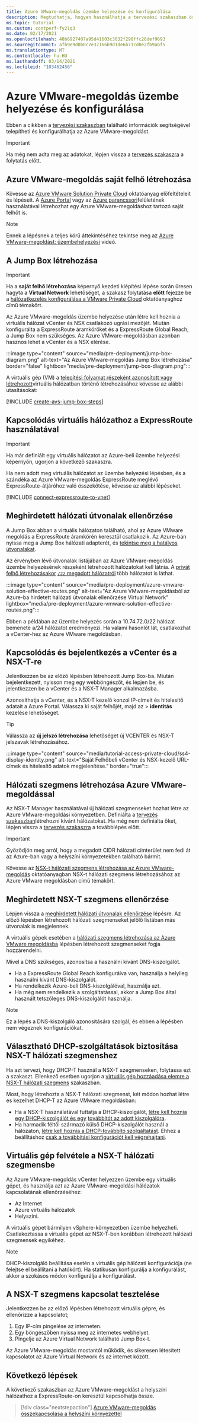 ```yaml
---
title: Azure VMware-megoldás üzembe helyezése és konfigurálása
description: Megtudhatja, hogyan használhatja a tervezési szakaszban összegyűjtött információkat az Azure VMware-megoldás saját Felhőbeli üzembe helyezéséhez és konfigurálásához.
ms.topic: tutorial
ms.custom: contperf-fy21q3
ms.date: 02/17/2021
ms.openlocfilehash: 48b6927407a95d41603c3032f298ffc28def9693
ms.sourcegitcommit: afb9e9d0b0c7e37166b9d1de6b71cd0e2fb9abf5
ms.translationtype: MT
ms.contentlocale: hu-HU
ms.lasthandoff: 03/14/2021
ms.locfileid: "103462456"
---
```

# <a name="deploy-and-configure-azure-vmware-solution"></a>Azure VMware-megoldás üzembe helyezése és konfigurálása

Ebben a cikkben a [tervezési szakaszban](production-ready-deployment-steps.md) található információk segítségével telepítheti és konfigurálhatja az Azure VMware-megoldást. 

>[!IMPORTANT]
>Ha még nem adta meg az adatokat, lépjen vissza a [tervezés szakaszra](production-ready-deployment-steps.md) a folytatás előtt.


## <a name="create-an-azure-vmware-solution-private-cloud"></a>Azure VMware-megoldás saját felhő létrehozása

Kövesse az [Azure VMware Solution Private Cloud](tutorial-create-private-cloud.md) oktatóanyag előfeltételeit és lépéseit. A [Azure Portal](tutorial-create-private-cloud.md#azure-portal) vagy az [Azure parancssori](tutorial-create-private-cloud.md#azure-cli)felületének használatával létrehozhat egy Azure VMware-megoldáshoz tartozó saját felhőt is.  

>[!NOTE]
>Ennek a lépésnek a teljes körű áttekintéséhez tekintse meg az [Azure VMware-megoldást: üzembehelyezési](https://www.youtube.com/embed/gng7JjxgayI) videó.

## <a name="create-the-jump-box"></a>A Jump Box létrehozása

>[!IMPORTANT]
>Ha a **saját felhő létrehozása** képernyő kezdeti kiépítési lépése során üresen hagyta a **Virtual Network** lehetőséget, a szakasz folytatása **előtt** fejezze be a [hálózatkezelés konfigurálása a VMware Private Cloud](tutorial-configure-networking.md) oktatóanyaghoz című témakört.  

Az Azure VMware-megoldás üzembe helyezése után létre kell hoznia a virtuális hálózat vCenter és NSX csatlakozó ugrási mezőjét. Miután konfigurálta a ExpressRoute áramköröket és a ExpressRoute Global Reach, a Jump Box nem szükséges.  Az Azure VMware-megoldásban azonban hasznos lehet a vCenter és a NSX elérése.  

:::image type="content" source="media/pre-deployment/jump-box-diagram.png" alt-text="Az Azure VMware-megoldás Jump Box létrehozása" border="false" lightbox="media/pre-deployment/jump-box-diagram.png":::

A virtuális gép (VM) a [telepítési folyamat részeként azonosított vagy létrehozott](production-ready-deployment-steps.md#attach-azure-virtual-network-to-azure-vmware-solution)virtuális hálózatban történő létrehozásához kövesse az alábbi utasításokat: 

[!INCLUDE [create-avs-jump-box-steps](includes/create-jump-box-steps.md)]

## <a name="connect-to-a-virtual-network-with-expressroute"></a>Kapcsolódás virtuális hálózathoz a ExpressRoute használatával

>[!IMPORTANT]
>Ha már definiált egy virtuális hálózatot az Azure-beli üzembe helyezési képernyőn, ugorjon a következő szakaszra.

Ha nem adott meg virtuális hálózatot az üzembe helyezési lépésben, és a szándéka az Azure VMware-megoldás ExpressRoute meglévő ExpressRoute-átjáróhoz való összekötése, kövesse az alábbi lépéseket.

[!INCLUDE [connect-expressroute-to-vnet](includes/connect-expressroute-vnet.md)]

## <a name="verify-network-routes-advertised"></a>Meghirdetett hálózati útvonalak ellenőrzése

A Jump Box abban a virtuális hálózaton található, ahol az Azure VMware megoldás a ExpressRoute áramkörén keresztül csatlakozik.  Az Azure-ban nyissa meg a Jump Box hálózati adapterét, és [tekintse meg a hatályos útvonalakat](../virtual-network/manage-route-table.md#view-effective-routes).

Az érvényben lévő útvonalak listájában az Azure VMware-megoldás üzembe helyezésének részeként létrehozott hálózatokat kell látnia. A [privát felhő létrehozásakor](#create-an-azure-vmware-solution-private-cloud) [ `/22` megadott hálózatról](production-ready-deployment-steps.md#ip-address-segment-for-private-cloud-management) több hálózatot is láthat.  

:::image type="content" source="media/pre-deployment/azure-vmware-solution-effective-routes.png" alt-text="Az Azure VMware-megoldásból az Azure-ba hirdetett hálózati útvonalak ellenőrzése Virtual Network" lightbox="media/pre-deployment/azure-vmware-solution-effective-routes.png":::

Ebben a példában az üzembe helyezés során a 10.74.72.0/22 hálózat bemenete a/24 hálózatot eredményezi.  Ha valami hasonlót lát, csatlakozhat a vCenter-hez az Azure VMware megoldásban.

## <a name="connect-and-sign-in-to-vcenter-and-nsx-t"></a>Kapcsolódás és bejelentkezés a vCenter és a NSX-T-re

Jelentkezzen be az előző lépésben létrehozott Jump Box-ba. Miután bejelentkezett, nyisson meg egy webböngészőt, és lépjen be, és jelentkezzen be a vCenter és a NSX-T Manager alkalmazásba.  

Azonosíthatja a vCenter, és a NSX-T kezelő konzol IP-címeit és hitelesítő adatait a Azure Portal.  Válassza ki saját felhőjét, majd az  >  **identitás** kezelése lehetőséget.

>[!TIP]
>Válassza az **új jelszó létrehozása** lehetőséget új VCENTER és NSX-T jelszavak létrehozásához.

:::image type="content" source="media/tutorial-access-private-cloud/ss4-display-identity.png" alt-text="Saját Felhőbeli vCenter és NSX-kezelő URL-címek és hitelesítő adatok megjelenítése." border="true":::



## <a name="create-a-network-segment-on-azure-vmware-solution"></a>Hálózati szegmens létrehozása Azure VMware-megoldással

Az NSX-T Manager használatával új hálózati szegmenseket hozhat létre az Azure VMware-megoldási környezetben.  Definiálta a [tervezés szakaszban](production-ready-deployment-steps.md)létrehozni kívánt hálózatokat.  Ha még nem definiálta őket, lépjen vissza a [tervezés szakaszra](production-ready-deployment-steps.md) a továbblépés előtt.

>[!IMPORTANT]
>Győződjön meg arról, hogy a megadott CIDR hálózati címterület nem fedi át az Azure-ban vagy a helyszíni környezetekben található bármit.  

Kövesse az [NSX-t hálózati szegmens létrehozása az Azure VMware-megoldás](tutorial-nsx-t-network-segment.md) oktatóanyagban NSX-t hálózati szegmens létrehozásához az Azure VMware megoldásban című témakört.

## <a name="verify-advertised-nsx-t-segment"></a>Meghirdetett NSX-T szegmens ellenőrzése

Lépjen vissza a [meghirdetett hálózati útvonalak ellenőrzése](#verify-network-routes-advertised) lépésre. Az előző lépésben létrehozott hálózati szegmenseket jelölő listában más útvonalak is megjelennek.  

A virtuális gépek esetében a [hálózati szegmens létrehozása az Azure VMware megoldásba](#create-a-network-segment-on-azure-vmware-solution) lépésben létrehozott szegmenseket fogja hozzárendelni.  

Mivel a DNS szükséges, azonosítsa a használni kívánt DNS-kiszolgálót.  

- Ha a ExpressRoute Global Reach konfigurálva van, használja a helyileg használni kívánt DNS-kiszolgálót.  
- Ha rendelkezik Azure-beli DNS-kiszolgálóval, használja azt.  
- Ha még nem rendelkezik a szolgáltatással, akkor a Jump Box által használt tetszőleges DNS-kiszolgálót használja.

>[!NOTE]
>Ez a lépés a DNS-kiszolgáló azonosítására szolgál, és ebben a lépésben nem végeznek konfigurációkat.

## <a name="optional-provide-dhcp-services-to-nsx-t-network-segment"></a>Választható DHCP-szolgáltatások biztosítása NSX-T hálózati szegmenshez

Ha azt tervezi, hogy DHCP-T használ a NSX-T szegmenseken, folytassa ezt a szakaszt. Ellenkező esetben ugorjon a [virtuális gép hozzáadása elemre a NSX-T hálózati szegmens](#add-a-vm-on-the-nsx-t-network-segment) szakaszban.  

Most, hogy létrehozta a NSX-T hálózati szegmenst, két módon hozhat létre és kezelhet DHCP-T az Azure VMware megoldásban:

* Ha a NSX-T használatával futtatja a DHCP-kiszolgálót, [létre kell hoznia egy DHCP-kiszolgálót és egy](manage-dhcp.md#create-a-dhcp-server) [továbbítót az adott kiszolgálóra](manage-dhcp.md#create-dhcp-relay-service). 
* Ha harmadik féltől származó külső DHCP-kiszolgálót használ a hálózaton, [létre kell hoznia a DHCP-továbbító szolgáltatást](manage-dhcp.md#create-dhcp-relay-service).  Ehhez a beállításhoz [csak a továbbítási konfigurációt kell végrehajtani](manage-dhcp.md#create-dhcp-relay-service).


## <a name="add-a-vm-on-the-nsx-t-network-segment"></a>Virtuális gép felvétele a NSX-T hálózati szegmensbe

Az Azure VMware-megoldás vCenter helyezzen üzembe egy virtuális gépet, és használja azt az Azure VMware-megoldási hálózatok kapcsolatának ellenőrzéséhez:

- Az Internet
- Azure virtuális hálózatok
- Helyszíni.  

A virtuális gépet bármilyen vSphere-környezetben üzembe helyezheti.  Csatlakoztassa a virtuális gépet az NSX-T-ben korábban létrehozott hálózati szegmensek egyikéhez.  

>[!NOTE]
>DHCP-kiszolgáló beállítása esetén a virtuális gép hálózati konfigurációja (ne felejtse el beállítani a hatókört).  Ha statikusan konfigurálja a konfigurálást, akkor a szokásos módon konfigurálja a konfigurálást.

## <a name="test-the-nsx-t-segment-connectivity"></a>A NSX-T szegmens kapcsolat tesztelése

Jelentkezzen be az előző lépésben létrehozott virtuális gépre, és ellenőrizze a kapcsolatot;

1. Egy IP-cím pingelése az interneten.
2. Egy böngészőben nyissa meg az internetes webhelyet.
3. Pingelje az Azure Virtual Network található Jump Box-t.

Az Azure VMware-megoldás mostantól működik, és sikeresen létesített kapcsolatot az Azure Virtual Network és az internet között.

## <a name="next-steps"></a>Következő lépések

A következő szakaszban az Azure VMware-megoldást a helyszíni hálózathoz a ExpressRoute-on keresztül kapcsolhatja össze.
> [!div class="nextstepaction"]
> [Azure VMware-megoldás összekapcsolása a helyszíni környezettel](azure-vmware-solution-on-premises.md)
